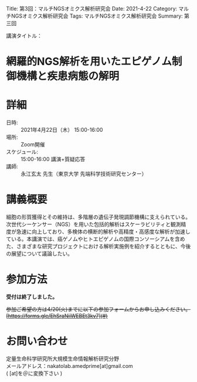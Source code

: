 Title: 第3回：マルチNGSオミクス解析研究会
Date: 2021-4-22
Category: マルチNGSオミクス解析研究会
Tags: マルチNGSオミクス解析研究会
Summary: 第三回

<div class="detail">
  <dl>
    <dt>講演タイトル：</dt>
    <h1 class="Title">網羅的NGS解析を用いたエピゲノム制御機構と疾患病態の解明</h1>
  </dl>
</div>



# 詳細

<div class="detail">
  <dl>
    <dt>日時:</dt>
      <dd class="date">2021年4月22日（木） 15:00-16:00</dd>
    <dt>場所:</dt>
      <dd>Zoom開催</dd>
    <dt>スケジュール:</dt>
    <dd>15:00-16:00 講演+質疑応答</dd>
    <dt>講師:</dt>
      <dd class="Speaker">永江玄太 先生（東京大学 先端科学技術研究センター）</dd>
  </dl>
</div>




# 講義概要

細胞の形質獲得とその維持は、多階層の遺伝子発現調節機構に支えられている。次世代シーケンサー（NGS）を用いた包括的解析はスケーラビリティと観測精度が急速に向上しており、多検体の横断的解析や高精度・高感度な解析が加速している。本講演では、癌ゲノムやヒトエピゲノムの国際コンソーシアムを含めた、さまざまな研究プロジェクトにおける解析実施例を紹介するとともに、今後の展望について議論したい。




# 参加方法
<strong>受付は終了しました。</strong><br>

<s>参加ご希望の方は4/20(火)までに以下の参加フォームからお申し込みください。<br>[https://forms.gle/EhSraNiiWEBEt3kv7](#)</s>

# お問い合わせ
定量生命科学研究所大規模生命情報解析研究分野<br>
メールアドレス：nakatolab.amedprime[at]gmail.com<br>
( [at]を＠に変換下さい )